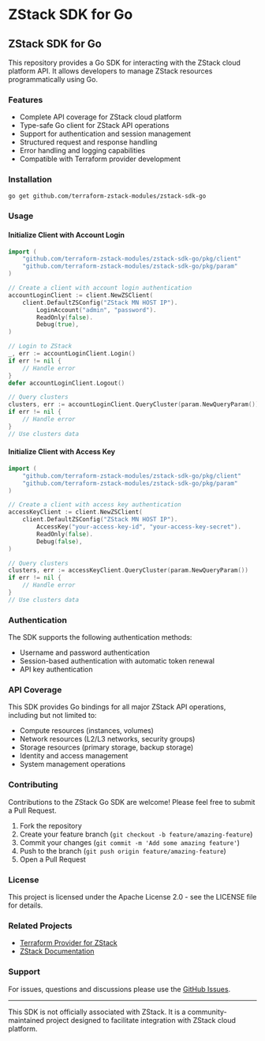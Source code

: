 # ZStack SDK for Go



## ZStack SDK for Go

This repository provides a Go SDK for interacting with the ZStack cloud platform API. It allows developers to manage ZStack resources programmatically using Go.

### Features

- Complete API coverage for ZStack cloud platform
- Type-safe Go client for ZStack API operations
- Support for authentication and session management
- Structured request and response handling
- Error handling and logging capabilities
- Compatible with Terraform provider development

### Installation

```bash
go get github.com/terraform-zstack-modules/zstack-sdk-go
```

### Usage

#### Initialize Client with Account Login

```go
import (
    "github.com/terraform-zstack-modules/zstack-sdk-go/pkg/client"
    "github.com/terraform-zstack-modules/zstack-sdk-go/pkg/param"
)

// Create a client with account login authentication
accountLoginClient := client.NewZSClient(
    client.DefaultZSConfig("ZStack MN HOST IP").
        LoginAccount("admin", "password").
        ReadOnly(false).
        Debug(true),
)

// Login to ZStack
_, err := accountLoginClient.Login()
if err != nil {
    // Handle error
}
defer accountLoginClient.Logout()

// Query clusters
clusters, err := accountLoginClient.QueryCluster(param.NewQueryParam())
if err != nil {
    // Handle error
}
// Use clusters data

```

#### Initialize Client with Access Key
```go
import (
    "github.com/terraform-zstack-modules/zstack-sdk-go/pkg/client"
    "github.com/terraform-zstack-modules/zstack-sdk-go/pkg/param"
)

// Create a client with access key authentication
accessKeyClient := client.NewZSClient(
    client.DefaultZSConfig("ZStack MN HOST IP").
        AccessKey("your-access-key-id", "your-access-key-secret").
        ReadOnly(false).
        Debug(false),
)

// Query clusters
clusters, err := accessKeyClient.QueryCluster(param.NewQueryParam())
if err != nil {
    // Handle error
}
// Use clusters data

```
### Authentication

The SDK supports the following authentication methods:
- Username and password authentication
- Session-based authentication with automatic token renewal
- API key authentication

### API Coverage

This SDK provides Go bindings for all major ZStack API operations, including but not limited to:

- Compute resources (instances, volumes)
- Network resources (L2/L3 networks, security groups)
- Storage resources (primary storage, backup storage)
- Identity and access management
- System management operations

### Contributing

Contributions to the ZStack Go SDK are welcome! Please feel free to submit a Pull Request.

1. Fork the repository
2. Create your feature branch (`git checkout -b feature/amazing-feature`)
3. Commit your changes (`git commit -m 'Add some amazing feature'`)
4. Push to the branch (`git push origin feature/amazing-feature`)
5. Open a Pull Request

### License

This project is licensed under the Apache License 2.0 - see the LICENSE file for details.

### Related Projects

- [Terraform Provider for ZStack](https://github.com/terraform-zstack-modules/terraform-provider-zstack)
- [ZStack Documentation](https://www.zstack.io/help/dev_manual/dev_guide/v5/)

### Support

For issues, questions and discussions please use the [GitHub Issues](https://github.com/terraform-zstack-modules/zstack-sdk-go/issues).

---

This SDK is not officially associated with ZStack. It is a community-maintained project designed to facilitate integration with ZStack cloud platform.